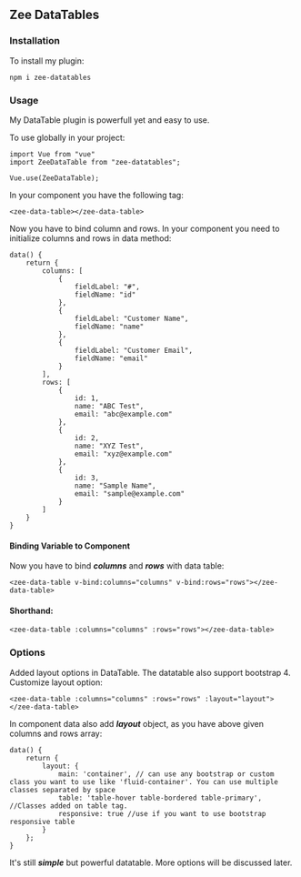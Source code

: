## Zee DataTables

### Installation
To install my plugin:

```
npm i zee-datatables
```

### Usage
My DataTable plugin is powerfull yet and easy to use.

To use globally in your project:

```
import Vue from "vue"
import ZeeDataTable from "zee-datatables";

Vue.use(ZeeDataTable);
```

In your component you have the following tag:

```
<zee-data-table></zee-data-table>
```

Now you have to bind column and rows. In your component you need to initialize columns and rows in data method:

```
data() {
    return {
        columns: [
            {
                fieldLabel: "#",
                fieldName: "id"
            },
            {
                fieldLabel: "Customer Name",
                fieldName: "name"
            },
            {
                fieldLabel: "Customer Email",
                fieldName: "email"
            }
        ],
        rows: [
            {
                id: 1,
                name: "ABC Test",
                email: "abc@example.com"
            },
            {
                id: 2,
                name: "XYZ Test",
                email: "xyz@example.com"
            },
            {
                id: 3,
                name: "Sample Name",
                email: "sample@example.com"
            }
        ]
    }
}
```

#### Binding Variable to Component

Now you have to bind ***columns*** and ***rows*** with data table:

```
<zee-data-table v-bind:columns="columns" v-bind:rows="rows"></zee-data-table>
```

#### Shorthand:

```
<zee-data-table :columns="columns" :rows="rows"></zee-data-table>
```

### Options

Added layout options in DataTable. The datatable also support bootstrap 4. Customize layout option:

```
<zee-data-table :columns="columns" :rows="rows" :layout="layout"></zee-data-table>
```

In component data also add ***layout*** object, as you have above given columns and rows array:

```
data() {
    return {
        layout: {
            main: 'container', // can use any bootstrap or custom class you want to use like 'fluid-container'. You can use multiple classes separated by space
            table: 'table-hover table-bordered table-primary', //Classes added on table tag.
            responsive: true //use if you want to use bootstrap responsive table
        }
    };
}
```

It's still ***simple*** but powerful datatable. More options will be discussed later.